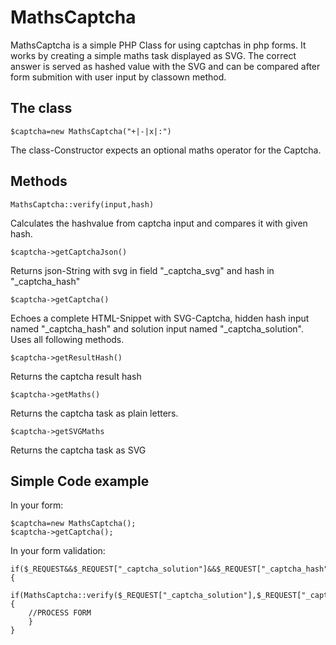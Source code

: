 # MathsCaptcha
MathsCaptcha is a simple PHP Class for using captchas in php forms. It works by creating a simple maths task displayed as SVG. The correct answer is served as hashed value with the SVG and can be compared after form submition with user input by classown method.

## The class
    $captcha=new MathsCaptcha("+|-|x|:")  
The class-Constructor expects an optional maths operator for the Captcha.

## Methods
    MathsCaptcha::verify(input,hash)
Calculates the hashvalue from captcha input and compares it with given hash.

    $captcha->getCaptchaJson()
Returns json-String with svg in field "_captcha_svg" and hash in "_captcha_hash"

    $captcha->getCaptcha()
Echoes a complete HTML-Snippet with SVG-Captcha, hidden hash input named "_captcha_hash" and solution input named "_captcha_solution". Uses all following methods.

    $captcha->getResultHash()
Returns the captcha result hash

    $captcha->getMaths()
Returns the captcha task as plain letters.

    $captcha->getSVGMaths
Returns the captcha task as SVG

## Simple Code example
In your form:

    $captcha=new MathsCaptcha(); 
    $captcha->getCaptcha();

In your form validation:

    if($_REQUEST&&$_REQUEST["_captcha_solution"]&&$_REQUEST["_captcha_hash"]){
        if(MathsCaptcha::verify($_REQUEST["_captcha_solution"],$_REQUEST["_captcha_hash"])){
        //PROCESS FORM
        }
    }
